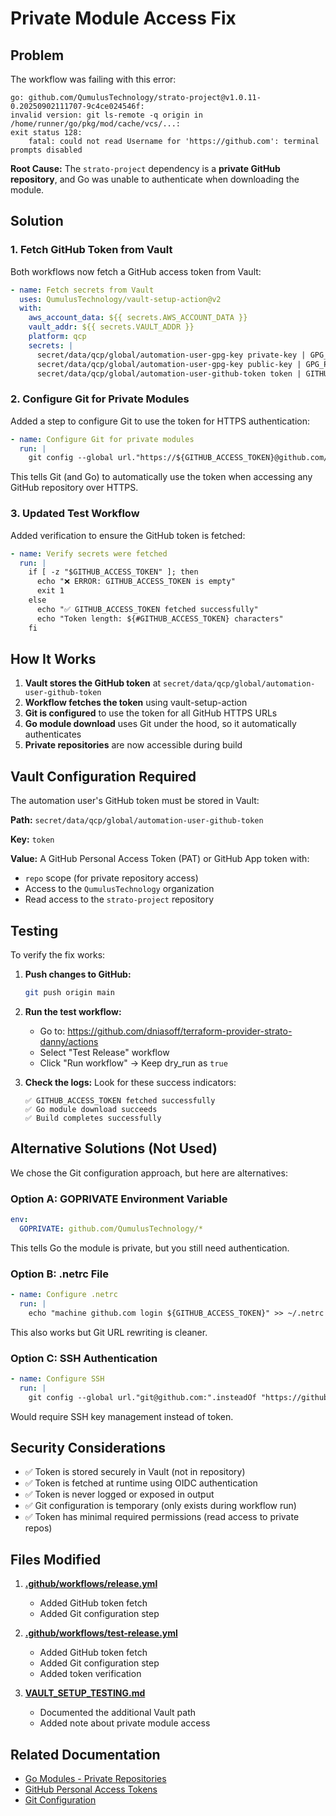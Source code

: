 # Private Module Access Fix

## Problem

The workflow was failing with this error:
```
go: github.com/QumulusTechnology/strato-project@v1.0.11-0.20250902111707-9c4ce024546f:
invalid version: git ls-remote -q origin in /home/runner/go/pkg/mod/cache/vcs/...:
exit status 128:
	fatal: could not read Username for 'https://github.com': terminal prompts disabled
```

**Root Cause:** The `strato-project` dependency is a **private GitHub repository**, and Go was unable to authenticate when downloading the module.

## Solution

### 1. Fetch GitHub Token from Vault

Both workflows now fetch a GitHub access token from Vault:

```yaml
- name: Fetch secrets from Vault
  uses: QumulusTechnology/vault-setup-action@v2
  with:
    aws_account_data: ${{ secrets.AWS_ACCOUNT_DATA }}
    vault_addr: ${{ secrets.VAULT_ADDR }}
    platform: qcp
    secrets: |
      secret/data/qcp/global/automation-user-gpg-key private-key | GPG_PRIVATE_KEY;
      secret/data/qcp/global/automation-user-gpg-key public-key | GPG_PUBLIC_KEY;
      secret/data/qcp/global/automation-user-github-token token | GITHUB_ACCESS_TOKEN;
```

### 2. Configure Git for Private Modules

Added a step to configure Git to use the token for HTTPS authentication:

```yaml
- name: Configure Git for private modules
  run: |
    git config --global url."https://${GITHUB_ACCESS_TOKEN}@github.com/".insteadOf "https://github.com/"
```

This tells Git (and Go) to automatically use the token when accessing any GitHub repository over HTTPS.

### 3. Updated Test Workflow

Added verification to ensure the GitHub token is fetched:

```yaml
- name: Verify secrets were fetched
  run: |
    if [ -z "$GITHUB_ACCESS_TOKEN" ]; then
      echo "❌ ERROR: GITHUB_ACCESS_TOKEN is empty"
      exit 1
    else
      echo "✅ GITHUB_ACCESS_TOKEN fetched successfully"
      echo "Token length: ${#GITHUB_ACCESS_TOKEN} characters"
    fi
```

## How It Works

1. **Vault stores the GitHub token** at `secret/data/qcp/global/automation-user-github-token`
2. **Workflow fetches the token** using vault-setup-action
3. **Git is configured** to use the token for all GitHub HTTPS URLs
4. **Go module download** uses Git under the hood, so it automatically authenticates
5. **Private repositories** are now accessible during build

## Vault Configuration Required

The automation user's GitHub token must be stored in Vault:

**Path:** `secret/data/qcp/global/automation-user-github-token`

**Key:** `token`

**Value:** A GitHub Personal Access Token (PAT) or GitHub App token with:
- `repo` scope (for private repository access)
- Access to the `QumulusTechnology` organization
- Read access to the `strato-project` repository

## Testing

To verify the fix works:

1. **Push changes to GitHub:**
   ```bash
   git push origin main
   ```

2. **Run the test workflow:**
   - Go to: https://github.com/dniasoff/terraform-provider-strato-danny/actions
   - Select "Test Release" workflow
   - Click "Run workflow" → Keep dry_run as `true`

3. **Check the logs:**
   Look for these success indicators:
   ```
   ✅ GITHUB_ACCESS_TOKEN fetched successfully
   ✅ Go module download succeeds
   ✅ Build completes successfully
   ```

## Alternative Solutions (Not Used)

We chose the Git configuration approach, but here are alternatives:

### Option A: GOPRIVATE Environment Variable
```yaml
env:
  GOPRIVATE: github.com/QumulusTechnology/*
```
This tells Go the module is private, but you still need authentication.

### Option B: .netrc File
```yaml
- name: Configure .netrc
  run: |
    echo "machine github.com login ${GITHUB_ACCESS_TOKEN}" >> ~/.netrc
```
This also works but Git URL rewriting is cleaner.

### Option C: SSH Authentication
```yaml
- name: Configure SSH
  run: |
    git config --global url."git@github.com:".insteadOf "https://github.com/"
```
Would require SSH key management instead of token.

## Security Considerations

- ✅ Token is stored securely in Vault (not in repository)
- ✅ Token is fetched at runtime using OIDC authentication
- ✅ Token is never logged or exposed in output
- ✅ Git configuration is temporary (only exists during workflow run)
- ✅ Token has minimal required permissions (read access to private repos)

## Files Modified

1. **[.github/workflows/release.yml](.github/workflows/release.yml)**
   - Added GitHub token fetch
   - Added Git configuration step

2. **[.github/workflows/test-release.yml](.github/workflows/test-release.yml)**
   - Added GitHub token fetch
   - Added Git configuration step
   - Added token verification

3. **[VAULT_SETUP_TESTING.md](VAULT_SETUP_TESTING.md)**
   - Documented the additional Vault path
   - Added note about private module access

## Related Documentation

- [Go Modules - Private Repositories](https://golang.org/doc/faq#git_https)
- [GitHub Personal Access Tokens](https://docs.github.com/en/authentication/keeping-your-account-and-data-secure/creating-a-personal-access-token)
- [Git Configuration](https://git-scm.com/docs/git-config)
